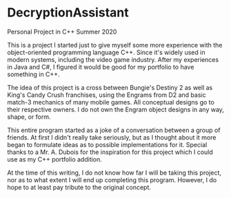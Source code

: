 # DecryptionAssistant
Personal Project in C++ Summer 2020

This is a project I started just to give myself some more experience with the object-oriented programming language C++.
Since it's widely used in modern systems, including the video game industry.
After my experiences in Java and C#, I figured it would be good for my portfolio to have something in C++.

The idea of this project is a cross between Bungie's Destiny 2 as well as King's Candy Crush franchises, using the Engrams from D2
and basic match-3 mechanics of many mobile games. All conceptual designs go to their respective owners. I do not own the Engram object
designs in any way, shape, or form.

This entire program started as a joke of a conversation between a group of friends. At first I didn't really take seriously, 
but as I thought about it more began to formulate ideas as to possible implementations for it.
Special thanks to a Mr. A. Dubois for the inspiration for this project which I could use as my C++ portfolio addition.

At the time of this writing, I do not know how far I will be taking this project, nor as to what extent I will end up completing this
program. However, I do hope to at least pay tribute to the original concept.
